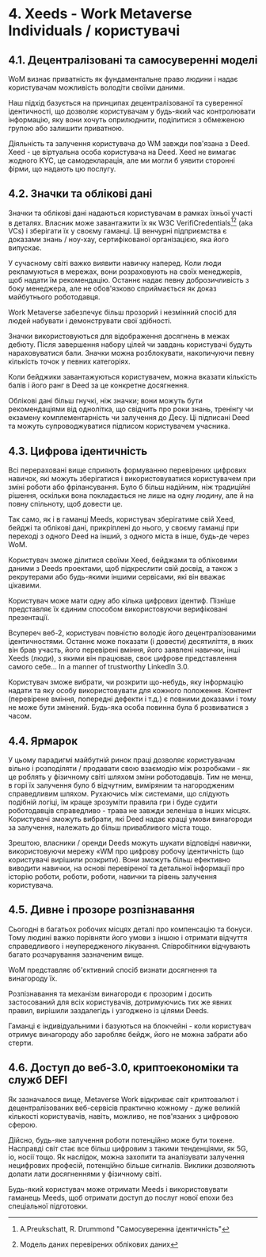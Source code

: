 # 4. Xeeds - Work Metaverse Individuals / користувачі

## 4.1. Децентралізовані та самосуверенні моделі

WoM визнає приватність як фундаментальне право людини і надає користувачам можливість володіти своїми даними.

Наш підхід базується на принципах децентралізованої та суверенної ідентичності, що дозволяє користувачам у будь-який час контролювати інформацію, яку вони хочуть оприлюднити, поділитися з обмеженою групою або залишити приватною.

Діяльність та залучення користувача до WM завжди пов'язана з Deed. Xeed - це віртуальна особа користувача на Deed. Xeed не вимагає жодного KYC, це самодекларація, але ми могли б уявити сторонні фірми, що надають цю послугу.

## 4.2. Значки та облікові дані

Значки та облікові дані надаються користувачам в рамках їхньої участі в деталях. Власник може завантажити їх як W3C VerifiCredentials[^7][^8] (aka VCs) і зберігати їх у своєму гаманці. Ці венчурні підприємства є доказами знань / ноу-хау, сертифікованої організацією, яка його випускає.

У сучасному світі важко виявити навичку наперед. Коли люди рекламуються в мережах, вони розраховують на своїх менеджерів, щоб надати їм рекомендацію. Останнє надає певну доброзичливість з боку менеджера, але не обов'язково сприймається як доказ майбутнього роботодавця.

Work Metaverse забезпечує більш прозорий і незмінний спосіб для людей набувати і демонструвати свої здібності.

Значки використовуються для відображення досягнень в межах дебюту. Після завершення набору цілей чи завдань користувачі будуть нараховуватися бали. Значки можна розблокувати, накопичуючи певну кількість точок у певних категоріях.

Коли бейджики завантажуються користувачем, можна вказати кількість балів і його ранг в Deed за це конкретне досягнення.

Облікові дані більш гнучкі, ніж значки; вони можуть бути рекомендаціями від однолітка, що свідчить про роки знань, тренінгу чи екзамену комплементарність чи залучення до Десу. Ці підписані Deed та можуть супроводжуватися підписом користувачем учасника.

## 4.3. Цифрова ідентичність

Всі перераховані вище сприяють формуванню перевірених цифрових навичок, які можуть зберігатися і використовуватися користувачем при зміні роботи або фрілансування. Було б більш надійним, ніж традиційні рішення, оскільки вона покладається не лише на одну людину, але й на повну спільноту, щоб довести це.

Так само, як і в гаманці Meeds, користувач зберігатиме свій Xeed, бейджі та облікові дані, прикріплені до нього, у своєму гаманці при переході з одного Deed на інший, з одного міста в інше, будь-де через WoM.

Користувач зможе ділитися своїми Xeed, бейджами та обліковими даними з Deeds проектами, щоб підкреслити свій досвід, а також з рекрутерами або будь-якими іншими сервісами, які він вважає цікавими.

Користувач може мати одну або кілька цифрових ідентиф. Пізніше представляє їх єдиним способом використовуючи верифіковані презентації.

Всупереч веб-2, користувач повністю володіє його децентралізованими ідентичностями. Останнє може показати (і довести) десятиліття, в яких він брав участь, його перевірені вміння, його заявлені навички, інші Xeeds (люди), з якими він працював, своє цифрове представлення самого себе... In a manner of trustworthy LinkedIn 3.0.

Користувач зможе вибрати, чи розкрити що-небудь, яку інформацію надати та яку особу використовувати для кожного положення. Контент (перевірене вміння, попередні дефекти і т.д.) є повними доказами і тому не може бути змінений. Будь-яка особа повинна була б розвиватися з часом.

## 4.4. Ярмарок

У цьому парадигмі майбутній ринок праці дозволяє користувачам вільно і розподіляти / продавати свою взаємодію між розробками - як це роблять у фізичному світі шляхом зміни роботодавців. Тим не менш, в горі їх залучення було б відчутним, виміряним та нагородженим справедливим шляхом. Рухаючись між системами, що слідують подібній логіці, їм краще зрозуміти правила гри і буде судити роботодавців справедливо - трава не завжди зеленіша в інших місцях. Користувачі зможуть вибрати, які Deed надає кращі умови винагороди за залучення, належать до більш привабливого міста тощо.

Зрештою, власники / оренди Deeds можуть шукати відповідні навички, використовуючи мережу «WM про цифрову робочу ідентичність (що користувачі вирішили розкрити). Вони зможуть більш ефективно виводити навички, на основі перевіреної та детальної інформації про історію роботи, роботи, роботи, навички та рівень залучення користувача.

## 4.5. Дивне і прозоре розпізнавання

Сьогодні в багатьох робочих місцях деталі про компенсацію та бонуси. Тому людині важко порівняти його умови з іншою і отримати відчуття справедливого і неупередженого лікування. Співробітники відчувають багато розчарування зазначеним вище.

WoM представляє об'єктивний спосіб визнати досягнення та винагороду їх.

Розпізнавання та механізм винагороди є прозорим і досить застосований для всіх користувачів, дотримуючись тих же явних правил, вирішили заздалегідь і узгоджено із цілями Deeds.

Гаманці є індивідуальними і базуються на блокчейні - коли користувач отримує винагороду або заробляє бейдж, його не можна забрати або стерти.

## 4.6. Доступ до веб-3.0, криптоекономіки та служб DEFI

Як зазначалося вище, Metaverse Work відкриває світ криптовалют і децентралізованих веб-сервісів практично кожному - дуже великій кількості користувачів, навіть, можливо, не пов'язаних з цифровою сферою.

Дійсно, будь-яке залучення роботи потенційно може бути токене. Насправді світ стає все більш цифровим з такими тенденціями, як 5G, io, носії тощо. Як наслідок, можна захопити та аналізувати залучення нецифрових професій, потенційно більше сигналів. Виклики дозволяють долати лати досягненнями у фізичному світі.

Будь-який користувач може отримати Meeds і використовувати гаманець Meeds, щоб отримати доступ до послуг нової епохи без спеціальної підготовки.

[^7]: A.Preukschatt, R. Drummond "Самосуверенна ідентичність"
[^8]: Модель даних перевірених облікових даних

